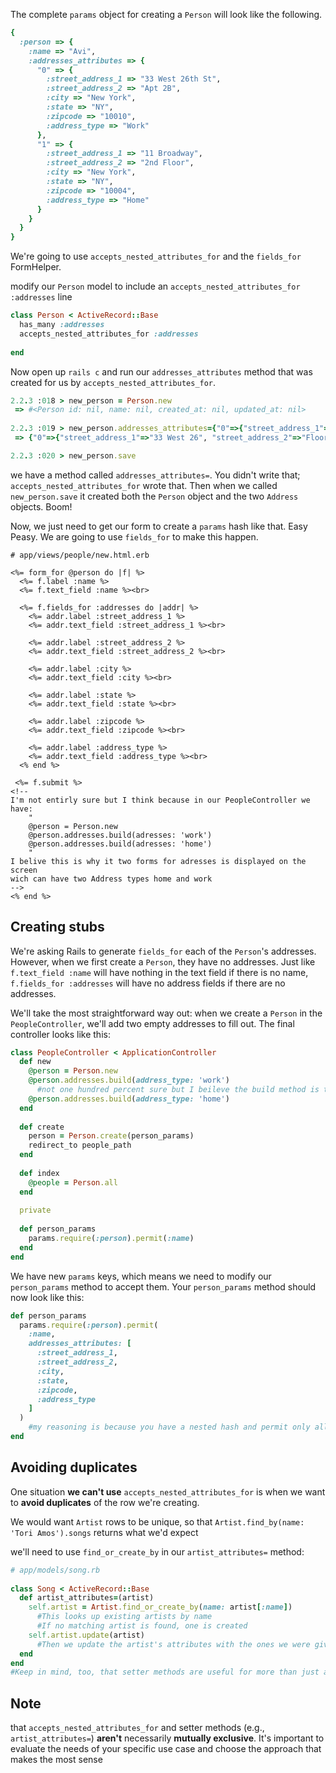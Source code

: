 The complete `params` object for creating a `Person` will look like the following. 

```ruby
{
  :person => {
    :name => "Avi",
    :addresses_attributes => {
      "0" => {
        :street_address_1 => "33 West 26th St",
        :street_address_2 => "Apt 2B",
        :city => "New York",
        :state => "NY",
        :zipcode => "10010",
        :address_type => "Work"
      },
      "1" => {
        :street_address_1 => "11 Broadway",
        :street_address_2 => "2nd Floor",
        :city => "New York",
        :state => "NY",
        :zipcode => "10004",
        :address_type => "Home"
      }
    }
  }
}
```

We're going to use `accepts_nested_attributes_for` and the `fields_for` FormHelper.

modify our `Person` model to include an `accepts_nested_attributes_for :addresses` line

```RUBY
class Person < ActiveRecord::Base
  has_many :addresses
  accepts_nested_attributes_for :addresses
 
end
```

Now open up `rails c` and run our `addresses_attributes` method that was created for us by `accepts_nested_attributes_for`.

```ruby
2.2.3 :018 > new_person = Person.new
 => #<Person id: nil, name: nil, created_at: nil, updated_at: nil>
 
2.2.3 :019 > new_person.addresses_attributes={"0"=>{"street_address_1"=>"33 West 26", "street_address_2"=>"Floor 2", "city"=>"NYC", "state"=>"NY", "zipcode"=>"10004", "address_type"=>"work1"}, "1"=>{"street_address_1"=>"11 Broadway", "street_address_2"=>"Suite 260", "city"=>"NYC", "state"=>"NY", "zipcode"=>"10004", "address_type"=>"work2"}}
 => {"0"=>{"street_address_1"=>"33 West 26", "street_address_2"=>"Floor 2", "city"=>"NYC", "state"=>"NY", "zipcode"=>"10004", "address_type"=>"work1"}, "1"=>{"street_address_1"=>"11 Broadway", "street_address_2"=>"Suite 260", "city"=>"NYC", "state"=>"NY", "zipcode"=>"10004", "address_type"=>"work2"}}

2.2.3 :020 > new_person.save
```

we have a method called `addresses_attributes=`. You didn't write that; `accepts_nested_attributes_for` wrote that. Then when we called `new_person.save` it created both the `Person` object and the two `Address` objects. Boom!

Now, we just need to get our form to create a `params` hash like that. Easy Peasy. We are going to use `fields_for` to make this happen.

```erb
# app/views/people/new.html.erb
 
<%= form_for @person do |f| %>
  <%= f.label :name %>
  <%= f.text_field :name %><br>
 
  <%= f.fields_for :addresses do |addr| %>
    <%= addr.label :street_address_1 %>
    <%= addr.text_field :street_address_1 %><br>
 
    <%= addr.label :street_address_2 %>
    <%= addr.text_field :street_address_2 %><br>
 
    <%= addr.label :city %>
    <%= addr.text_field :city %><br>
 
    <%= addr.label :state %>
    <%= addr.text_field :state %><br>
 
    <%= addr.label :zipcode %>
    <%= addr.text_field :zipcode %><br>
 
    <%= addr.label :address_type %>
    <%= addr.text_field :address_type %><br>
  <% end %>
 
 <%= f.submit %>
<!--
I'm not entirly sure but I think because in our PeopleController we have:
	"
	@person = Person.new
	@person.addresses.build(adresses: 'work')
	@person.addresses.build(adresses: 'home')
	"
I belive this is why it two forms for adresses is displayed on the screen 
wich can have two Address types home and work
-->
<% end %>
```

## Creating stubs

We're asking Rails to generate `fields_for` each of the `Person`'s addresses. However, when we first create a `Person`, they have no addresses. Just like `f.text_field :name` will have nothing in the text field if there is no name, `f.fields_for :addresses` will have no address fields if there are no addresses.

We'll take the most straightforward way out: when we create a `Person` in the `PeopleController`, we'll add two empty addresses to fill out. The final controller looks like this:

```ruby
class PeopleController < ApplicationController
  def new
    @person = Person.new
    @person.addresses.build(address_type: 'work')
      #not one hundred percent sure but I beileve the build method is to allow you to display the object with out recording it to the database. Where as new just intializes and object so you can then latter save it.
    @person.addresses.build(address_type: 'home')
  end
 
  def create
    person = Person.create(person_params)
    redirect_to people_path
  end
 
  def index
    @people = Person.all
  end
 
  private
 
  def person_params
    params.require(:person).permit(:name)
  end
end
```

 We have new `params` keys, which means we need to modify our `person_params` method to accept them. Your `person_params` method should now look like this:

```ruby
def person_params
  params.require(:person).permit(
    :name,
    addresses_attributes: [
      :street_address_1,
      :street_address_2,
      :city,
      :state,
      :zipcode,
      :address_type
    ]
  )
    #my reasoning is because you have a nested hash and permit only allow scalars which are singular data types, that you have to create an array with several attributes and if any where arrays themselves you'd have to map them to empty arrays.
end
```

## Avoiding duplicates

One situation **we can't use** `accepts_nested_attributes_for` is when we want to **avoid duplicates** of the row we're creating.

We would want `Artist` rows to be unique, so that `Artist.find_by(name: 'Tori Amos').songs` returns what we'd expect

 we'll need to use `find_or_create_by` in our `artist_attributes=` method:

```ruby
# app/models/song.rb
 
class Song < ActiveRecord::Base
  def artist_attributes=(artist)
    self.artist = Artist.find_or_create_by(name: artist[:name])
      #This looks up existing artists by name
      #If no matching artist is found, one is created
    self.artist.update(artist)
      #Then we update the artist's attributes with the ones we were given.
  end
end
#Keep in mind, too, that setter methods are useful for more than just avoiding duplicates –– that's just one domain where they come in handy.
```

## Note 

that `accepts_nested_attributes_for` and setter methods (e.g., `artist_attributes=`) **aren't** necessarily **mutually exclusive**. It's important to evaluate the needs of your specific use case and choose the approach that makes the most sense